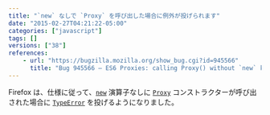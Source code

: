 ```yaml
---
title: "`new` なしで `Proxy` を呼び出した場合に例外が投げられます"
date: "2015-02-27T04:21:22-05:00"
categories: ["javascript"]
tags: []
versions: ["38"]
references:
    - url: "https://bugzilla.mozilla.org/show_bug.cgi?id=945566"
      title: "Bug 945566 – ES6 Proxies: calling Proxy() without `new` keyword -> TypeError"
---
```

Firefox は、仕様に従って、[`new`](https://developer.mozilla.org/docs/Web/JavaScript/Reference/Operators/new) 演算子なしに [`Proxy`](https://developer.mozilla.org/docs/Web/JavaScript/Reference/Global_Objects/Proxy) コンストラクターが呼び出された場合に [`TypeError`](https://developer.mozilla.org/docs/Web/JavaScript/Reference/Global_Objects/TypeError) を投げるようになりました。
